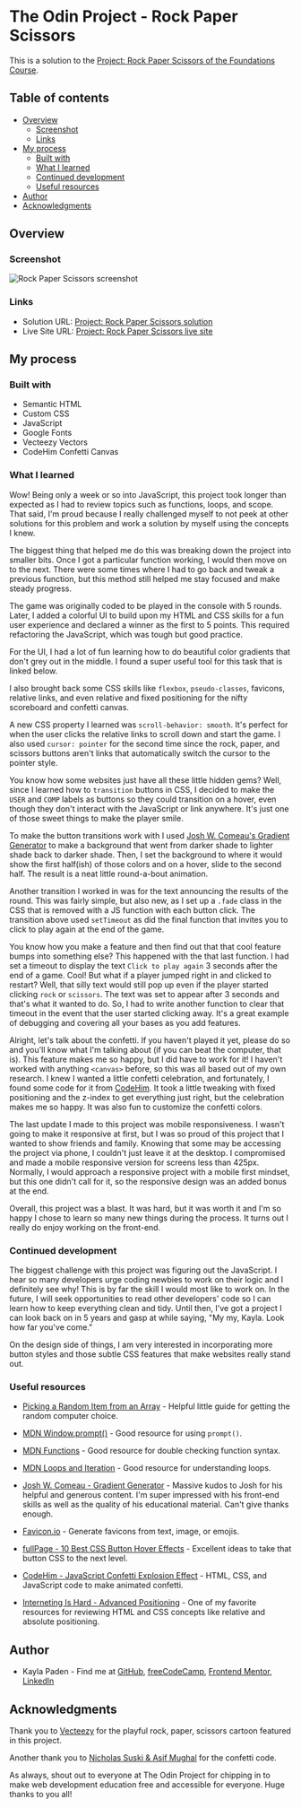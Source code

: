 # The Odin Project - Rock Paper Scissors

This is a solution to the [Project: Rock Paper Scissors of the Foundations Course](https://www.theodinproject.com/lessons/foundations-rock-paper-scissors).

## Table of contents

- [Overview](#overview)
  - [Screenshot](#screenshot)
  - [Links](#links)
- [My process](#my-process)
  - [Built with](#built-with)
  - [What I learned](#what-i-learned)
  - [Continued development](#continued-development)
  - [Useful resources](#useful-resources)
- [Author](#author)
- [Acknowledgments](#acknowledgments)

## Overview

### Screenshot

![Rock Paper Scissors screenshot](./rock-paper-scissors-screenshot.png)

### Links

- Solution URL: [Project: Rock Paper Scissors solution](https://github.com/jugglingdev/rock-paper-scissors)
- Live Site URL: [Project: Rock Paper Scissors live site](https://jugglingdev.github.io/rock-paper-scissors/)

## My process

### Built with

- Semantic HTML
- Custom CSS
- JavaScript
- Google Fonts
- Vecteezy Vectors
- CodeHim Confetti Canvas

### What I learned

Wow!  Being only a week or so into JavaScript, this project took longer than expected as I had to review topics such as functions, loops, and scope.  That said, I'm proud because I really challenged myself to not peek at other solutions for this problem and work a solution by myself using the concepts I knew.  

The biggest thing that helped me do this was breaking down the project into smaller bits.  Once I got a particular function working, I would then move on to the next.  There were some times where I had to go back and tweak a previous function, but this method still helped me stay focused and make steady progress.

The game was originally coded to be played in the console with 5 rounds.  Later, I added a colorful UI to build upon my HTML and CSS skills for a fun user experience and declared a winner as the first to 5 points.  This required refactoring the JavaScript, which was tough but good practice.

For the UI, I had a lot of fun learning how to do beautiful color gradients that don't grey out in the middle.  I found a super useful tool for this task that is linked below.

I also brought back some CSS skills like `flexbox`, `pseudo-classes`, favicons, relative links, and even relative and fixed positioning for the nifty scoreboard and confetti canvas.

A new CSS property I learned was `scroll-behavior: smooth`.  It's perfect for when the user clicks the relative links to scroll down and start the game.  I also used `cursor: pointer` for the second time since the rock, paper, and scissors buttons aren't links that automatically switch the cursor to the pointer style.

You know how some websites just have all these little hidden gems?  Well, since I learned how to `transition` buttons in CSS, I decided to make the `USER` and `COMP` labels as buttons so they could transition on a hover, even though they don't interact with the JavaScript or link anywhere.  It's just one of those sweet things to make the player smile.  

To make the button transitions work with I used [Josh W. Comeau's Gradient Generator](https://www.joshwcomeau.com/gradient-generator/) to make a background that went from darker shade to lighter shade back to darker shade.  Then, I set the background to where it would show the first half(ish) of those colors and on a hover, slide to the second half.  The result is a neat little round-a-bout animation.

Another transition I worked in was for the text announcing the results of the round.  This was fairly simple, but also new, as I set up a `.fade` class in the CSS that is removed with a JS function with each button click.  The transition above used `setTimeout` as did the final function that invites you to click to play again at the end of the game.

You know how you make a feature and then find out that that cool feature bumps into something else?  This happened with the that last function.  I had set a timeout to display the text `Click to play again` 3 seconds after the end of a game.  Cool!  But what if a player jumped right in and clicked to restart?  Well, that silly text would still pop up even if the player started clicking `rock` or `scissors`.  The text was set to appear after 3 seconds and that's what it wanted to do.  So, I had to write another function to clear that timeout in the event that the user started clicking away.  It's a great example of debugging and covering all your bases as you add features.

Alright, let's talk about the confetti.  If you haven't played it yet, please do so and you'll know what I'm talking about (if you can beat the computer, that is).  This feature makes me so happy, but I did have to work for it!  I haven't worked with anything `<canvas>` before, so this was all based out of my own research.  I knew I wanted a little confetti celebration, and fortunately, I found some code for it from [CodeHim](https://www.codehim.com/animation-effects/javascript-confetti-explosion-effect/).  It took a little tweaking with fixed positioning and the z-index to get everything just right, but the celebration makes me so happy.  It was also fun to customize the confetti colors.

The last update I made to this project was mobile responsiveness.  I wasn't going to make it responsive at first, but I was so proud of this project that I wanted to show friends and family.  Knowing that some may be accessing the project via phone, I couldn't just leave it at the desktop.  I compromised and made a mobile responsive version for screens less than 425px.  Normally, I would approach a responsive project with a mobile first mindset, but this one didn't call for it, so the responsive design was an added bonus at the end.

Overall, this project was a blast.  It was hard, but it was worth it and I'm so happy I chose to learn so many new things during the process.  It turns out I really do enjoy working on the front-end.

### Continued development

The biggest challenge with this project was figuring out the JavaScript.  I hear so many developers urge coding newbies to work on their logic and I definitely see why!  This is by far the skill I would most like to work on.  In the future, I will seek opportunities to read other developers' code so I can learn how to keep everything clean and tidy.  Until then, I've got a project I can look back on in 5 years and gasp at while saying, "My my, Kayla.  Look how far you've come."

On the design side of things, I am very interested in incorporating more button styles and those subtle CSS features that make websites really stand out.

### Useful resources

- [Picking a Random Item from an Array](https://www.kirupa.com/html5/picking_random_item_from_array.htm) - Helpful little guide for getting the random computer choice.

- [MDN Window.prompt()](https://developer.mozilla.org/en-US/docs/Web/API/Window/prompt) - Good resource for using `prompt()`.

- [MDN Functions](https://developer.mozilla.org/en-US/docs/Web/JavaScript/Guide/Functions) - Good resource for double checking function syntax.

- [MDN Loops and Iteration](https://developer.mozilla.org/en-US/docs/Web/JavaScript/Guide/Loops_and_iteration) - Good resource for understanding loops.

- [Josh W. Comeau - Gradient Generator](https://www.joshwcomeau.com/gradient-generator/) - Massive kudos to Josh for his helpful and generous content.  I'm super impressed with his front-end skills as well as the quality of his educational material.  Can't give thanks enough.

- [Favicon.io](https://favicon.io/) - Generate favicons from text, image, or emojis.

- [fullPage - 10 Best CSS Button Hover Effects](https://alvarotrigo.com/blog/best-css-button-hover-effects/) - Excellent ideas to take that button CSS to the next level.

- [CodeHim - JavaScript Confetti Explosion Effect](https://www.codehim.com/animation-effects/javascript-confetti-explosion-effect/) - HTML, CSS, and JavaScript code to make animated confetti.

- [Interneting Is Hard - Advanced Positioning](https://www.internetingishard.com/html-and-css/advanced-positioning/) - One of my favorite resources for reviewing HTML and CSS concepts like relative and absolute positioning.

## Author

- Kayla Paden - Find me at [GitHub](https://github.com/jugglingdev), [freeCodeCamp](https://www.freecodecamp.org/jugglingdev), [Frontend Mentor](https://www.frontendmentor.io/profile/jugglingdev), [LinkedIn](https://www.linkedin.com/in/kayla-marie-paden)

## Acknowledgments

Thank you to [Vecteezy](https://www.vecteezy.com/free-vector/rock-paper-scissors) for the playful rock, paper, scissors cartoon featured in this project.

Another thank you to [Nicholas Suski & Asif Mughal](https://www.codehim.com/animation-effects/javascript-confetti-explosion-effect/) for the confetti code.

As always, shout out to everyone at The Odin Project for chipping in to make web development education free and accessible for everyone.  Huge thanks to you all!